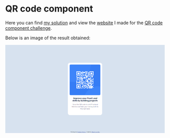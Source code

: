 # QR code component

Here you can find [my solution](https://www.frontendmentor.io/solutions/responsive-qr-code-component-page-using-only-css-pffXUU-BgT) and view the [website](https://azrmicael.github.io/frontend-mentor/qr-code-component/) I made for the [QR code component challenge](https://www.frontendmentor.io/challenges/qr-code-component-iux_sIO_H).

Below is an image of the result obtained:

![Design preview for the QR code component coding challenge](./design/developed-desktop-design.png)
